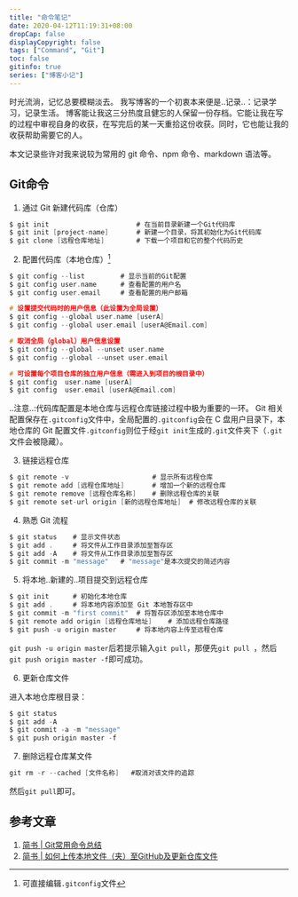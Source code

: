 ```yaml
---
title: "命令笔记"
date: 2020-04-12T11:19:31+08:00
dropCap: false
displayCopyright: false
tags: ["Command", "Git"]
toc: false
gitinfo: true
series: ["博客小记"]
---
```


时光流淌，记忆总要模糊淡去。
我写博客的一个初衷本来便是..记录..：记录学习，记录生活。
博客能让我这三分热度且健忘的人保留一份存档。它能让我在写的过程中审视自身的收获，在写完后的某一天重拾这份收获。同时，它也能让我的收获帮助需要它的人。

本文记录些许对我来说较为常用的 git 命令、npm 命令、markdown 语法等。

## Git命令

1. 通过 Git 新建代码库（仓库）
```C
$ git init						# 在当前目录新建一个Git代码库 
$ git init [project-name]		# 新建一个目录，将其初始化为Git代码库
$ git clone [远程仓库地址]		# 下载一个项目和它的整个代码历史
```
2. 配置代码库（本地仓库）[^1]
```C
$ git config --list			# 显示当前的Git配置
$ git config user.name		# 查看配置的用户名
$ git config user.email		# 查看配置的用户邮箱

# 设置提交代码时的用户信息（此设置为全局设置）
$ git config --global user.name [userA]		
$ git config --global user.email [userA@Email.com]

# 取消全局（global）用户信息设置
$ git config --global --unset user.name
$ git config --global --unset user.email

# 可设置每个项目仓库的独立用户信息（需进入到项目的根目录中）
$ git config  user.name [userA]
$ git config  user.email [userA@Email.com]
```
..注意..:代码库配置是本地仓库与远程仓库链接过程中极为重要的一环。
Git 相关配置保存在`.gitconfig`文件中，全局配置的`.gitconfig`会在 C 盘用户目录下，本地仓库的 Git 配置文件`.gitconfig`则位于经`git init`生成的`.git`文件夹下（`.git`文件会被隐藏）。

3. 链接远程仓库
```C
$ git remote -v						# 显示所有远程仓库
$ git remote add [远程仓库地址]		# 增加一个新的远程仓库
$ git remote remove [远程仓库名称]	# 删除远程仓库的关联
$ git remote set-url origin [新的远程仓库地址]	# 修改远程仓库的关联
```
4. 熟悉 Git 流程
```C
$ git status	# 显示文件状态
$ git add .		# 将文件从工作目录添加至暂存区
$ git add -A	# 将文件从工作目录添加至暂存区
$ git commit -m "message"	# "message"是本次提交的简述内容
```
5. 将本地..新建的..项目提交到远程仓库
```C
$ git init		# 初始化本地仓库
$ git add .		# 将本地内容添加至 Git 本地暂存区中
$ git commit -m "first commit"	# 将暂存区添加至本地仓库中
$ git remote add origin [远程仓库地址]	# 添加远程仓库路径
$ git push -u origin master		# 将本地内容上传至远程仓库
```
`git push -u origin master`后若提示输入`git pull`，那便先`git pull `，然后`git push origin master -f`即可成功。

6. 更新仓库文件

进入本地仓库根目录：
```C
$ git status
$ git add -A
$ git commit -a -m "message"
$ git push origin master -f
```
7. 删除远程仓库某文件
```C
git rm -r --cached [文件名称]	#取消对该文件的追踪
```
然后`git pull`即可。

## 参考文章
1. [简书 | Git常用命令总结](https://www.jianshu.com/p/cdccfef91ae1)
2. [简书 | 如何上传本地文件（夹）至GitHub及更新仓库文件](https://www.jianshu.com/p/b0dbc71497ff)

[^1]: 可直接编辑`.gitconfig`文件